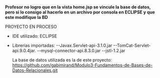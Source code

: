 **Profesor no logro que en la vista home.jsp se vincule la base de datos, pero si lo consigo al hacerlo en un archivo por consola en ECLIPSE y que este modifique la BD**

PROYECTO EN PROCESO 
- IDE utilizado: ECLIPSE
- Librerías importadas: 
        --Javax.Servlet-api-3.1.0.jar
        --TomCat-Servlet-api.9.0.4jar.
        --mysql-connector-api.8.3.0.jar
        --jstl-1.2.jar

  La base de datos utilizada es la de este proyecto: https://github.com/gabimirand/Modulo3-Fundamentos-de-Bases-de-Datos-Relacionales.git
